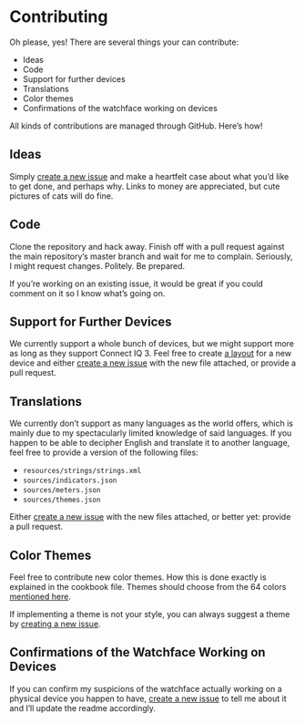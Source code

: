 # Contributing

Oh please, yes! There are several things your can contribute:

* Ideas
* Code
* Support for further devices
* Translations
* Color themes
* Confirmations of the watchface working on devices

All kinds of contributions are managed through GitHub. Here’s how!

## Ideas

Simply [create a new issue](https://github.com/le-cds/connectiq-faceymcwatchface/issues) and make a heartfelt case about what you’d like to get done, and perhaps why. Links to money are appreciated, but cute pictures of cats will do fine.

## Code

Clone the repository and hack away. Finish off with a pull request against the main repository’s master branch and wait for me to complain. Seriously, I might request changes. Politely. Be prepared.

If you’re working on an existing issue, it would be great if you could comment on it so I know what’s going on.

## Support for Further Devices

We currently support a whole bunch of devices, but we might support more as long as they support Connect IQ 3. Feel free to create [a layout](https://github.com/le-cds/connectiq-faceymcwatchface/blob/master/resources/layouts/layout.xml) for a new device and either [create a new issue](https://github.com/le-cds/connectiq-faceymcwatchface/issues) with the new file attached, or provide a pull request.

## Translations

We currently don’t support as many languages as the world offers, which is mainly due to my spectacularly limited knowledge of said languages. If you happen to be able to decipher English and translate it to another language, feel free to provide a version of the following files:

* `resources/strings/strings.xml`
* `sources/indicators.json`
* `sources/meters.json`
* `sources/themes.json`

Either [create a new issue](https://github.com/le-cds/connectiq-faceymcwatchface/issues) with the new files attached, or better yet: provide a pull request.

## Color Themes

Feel free to contribute new color themes. How this is done exactly is explained in the cookbook file. Themes should choose from the 64 colors [mentioned here](https://developer.garmin.com/connect-iq/user-experience-guidelines/displays/).

If implementing a theme is not your style, you can always suggest a theme by [creating a new issue](https://github.com/le-cds/connectiq-faceymcwatchface/issues).

## Confirmations of the Watchface Working on Devices

If you can confirm my suspicions of the watchface actually working on a physical device you happen to have, [create a new issue](https://github.com/le-cds/connectiq-faceymcwatchface/issues) to tell me about it and I’ll update the readme accordingly.